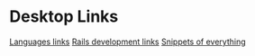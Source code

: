 # Desktop Links

[Languages links](./langs/index.md)
[Rails development links](./rails/index.md)
[Snippets of everything](./misc/index.md)
